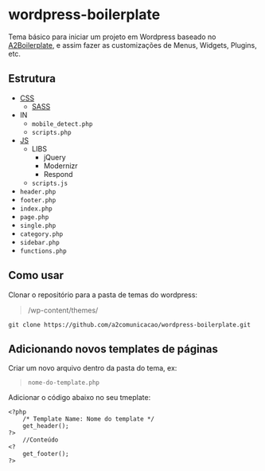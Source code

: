 wordpress-boilerplate
=====================

Tema básico para iniciar um projeto em Wordpress baseado no [A2Boilerplate](http://https://github.com/a2comunicacao/A2boilerplate), e assim fazer as customizações de Menus, Widgets, Plugins, etc.

## Estrutura ##

* [CSS](https://github.com/a2comunicacao/A2boilerplate#css)
	* [SASS](https://github.com/a2comunicacao/A2boilerplate#sass)
* IN
	* `mobile_detect.php`
	* `scripts.php`
* [JS](#js)
	* LIBS
		* jQuery
		* Modernizr
		* Respond
	* `scripts.js`
* `header.php`
* `footer.php`
* `index.php`
* `page.php`
* `single.php`
* `category.php`
* `sidebar.php`
* `functions.php`




## Como usar ##

Clonar o repositório para a pasta de temas do wordpress: 
> /wp-content/themes/

    git clone https://github.com/a2comunicacao/wordpress-boilerplate.git

## Adicionando novos templates de páginas ##
Criar um novo arquivo dentro da pasta do tema, ex:  
> `nome-do-template.php`

Adicionar o código abaixo no seu tmeplate:

    <?php     
    	/* Template Name: Nome do template */    
    	get_header();     
    ?>
    	//Conteúdo
    <?
		get_footer();
	?>



